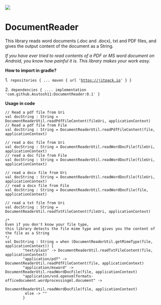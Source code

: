 [![](https://jitpack.io/v/Asutosh11/DocumentReader.svg)](https://jitpack.io/#Asutosh11/DocumentReader)

# DocumentReader
 
This library reads word documents (.doc and .docx), txt and PDF files, and gives the output content of the document as a String.

<i>If you have ever tried to read contents of a PDF or MS word document on Android, you know how painful it is. 
This library makes your work easy.</i>

<p><b>How to import in gradle?</b></p>


1.<code>
repositories {
			...
			maven { url 'https://jitpack.io' }
}
</code><br/>

2.<code>
dependencies {
  ....
  implementation 'com.github.Asutosh11:DocumentReader:0.1'
}
</code>

<p><b>Usage in code</b></p>

    // Read a pdf file from Uri
    val docString : String = DocumentReaderUtil.readPdfFileContent(fileUri, applicationContext)
    // Read a pdf file from File
    val docString : String = DocumentReaderUtil.readPdfFileContent(file, applicationContext)

    // read a doc file from Uri
    val docString : String = DocumentReaderUtil.readWordDocFile(fileUri, applicationContext)
    // read a doc file from File
    val docString : String = DocumentReaderUtil.readWordDocFile(fileUri, applicationContext)

    // read a docx file from Uri
    val docString : String = DocumentReaderUtil.readWordDocFile(fileUri, applicationContext)
    // read a docx file from File
    val docString : String = DocumentReaderUtil.readWordDocFile(file, applicationContext)

    // read a txt file from Uri
    val docString : String = DocumentReaderUtil.readTxtFileContent(fileUri, applicationContext)
    
    /*
    Even if you don't know your file type, 
    this library detects the file mime type and gives you the content of the file as a String
    */	      
    val DocString : String = when (DocumentReaderUtil.getMimeType(file, applicationContext)) {
            "text/plain" -> DocumentReaderUtil.readTxtFileContent(file, applicationContext)
            "application/pdf" -> DocumentReaderUtil.readPdfFileContent(file, applicationContext)
            "application/msword" -> DocumentReaderUtil.readWordDocFile(file, applicationContext)
            "application/vnd.openxmlformats-officedocument.wordprocessingml.document" -> 
                                        DocumentReaderUtil.readWordDocFile(file, applicationContext)
             else -> ""
            }
